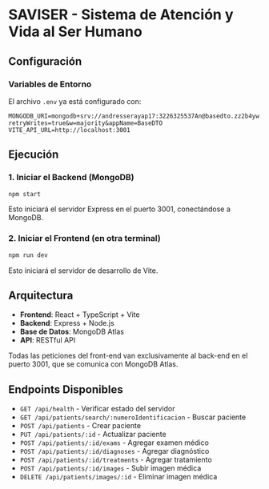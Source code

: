 # SAVISER - Sistema de Atención y Vida al Ser Humano

## Configuración

### Variables de Entorno

El archivo `.env` ya está configurado con:
```
MONGODB_URI=mongodb+srv://andresserayap17:3226325537An@basedto.zz2b4yw.mongodb.net/saviser_db?retryWrites=true&w=majority&appName=BaseDTO
VITE_API_URL=http://localhost:3001
```

## Ejecución

### 1. Iniciar el Backend (MongoDB)

```bash
npm start
```

Esto iniciará el servidor Express en el puerto 3001, conectándose a MongoDB.

### 2. Iniciar el Frontend (en otra terminal)

```bash
npm run dev
```

Esto iniciará el servidor de desarrollo de Vite.

## Arquitectura

- **Frontend**: React + TypeScript + Vite
- **Backend**: Express + Node.js
- **Base de Datos**: MongoDB Atlas
- **API**: RESTful API

Todas las peticiones del front-end van exclusivamente al back-end en el puerto 3001, que se comunica con MongoDB Atlas.

## Endpoints Disponibles

- `GET /api/health` - Verificar estado del servidor
- `GET /api/patients/search/:numeroIdentificacion` - Buscar paciente
- `POST /api/patients` - Crear paciente
- `PUT /api/patients/:id` - Actualizar paciente
- `POST /api/patients/:id/exams` - Agregar examen médico
- `POST /api/patients/:id/diagnoses` - Agregar diagnóstico
- `POST /api/patients/:id/treatments` - Agregar tratamiento
- `POST /api/patients/:id/images` - Subir imagen médica
- `DELETE /api/patients/images/:id` - Eliminar imagen médica
